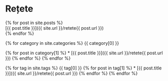 # Rețete 
{% for post in site.posts %}  
  [{{ post.title }}]({{ site.url }}/retete{{ post.url }})  
{% endfor %}


{% for category in site.categories %}
  {{ category[0] }}

  {% for post in category[1] %}
    * [{{ post.title }}]({{ site.url }}/retete{{ post.url }})
  {% endfor %}
{% endfor %}


{% for tag in site.tags %}
  {{ tag[0] }}
  {% for post in tag[1] %}
    * [{{ post.title }}]({{ site.url }}/retete{{ post.url }})
  {% endfor %}
{% endfor %}
